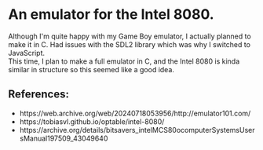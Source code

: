 <h1>An emulator for the Intel 8080.</h1>
<p>
  Although I'm quite happy with my Game Boy emulator, I actually planned to make it in C. Had issues with the SDL2 library which was why I switched to JavaScript.<br>
  This time, I plan to make a full emulator in C, and the Intel 8080 is kinda similar in structure so this seemed like a good idea.<br>
</p>
<h2>References:</h2>
<ul>
  <li>https://web.archive.org/web/20240718053956/http://emulator101.com/</li>
  <li>https://tobiasvl.github.io/optable/intel-8080/</li>
  <li>https://archive.org/details/bitsavers_intelMCS80ocomputerSystemsUsersManual197509_43049640</li>
</ul>
